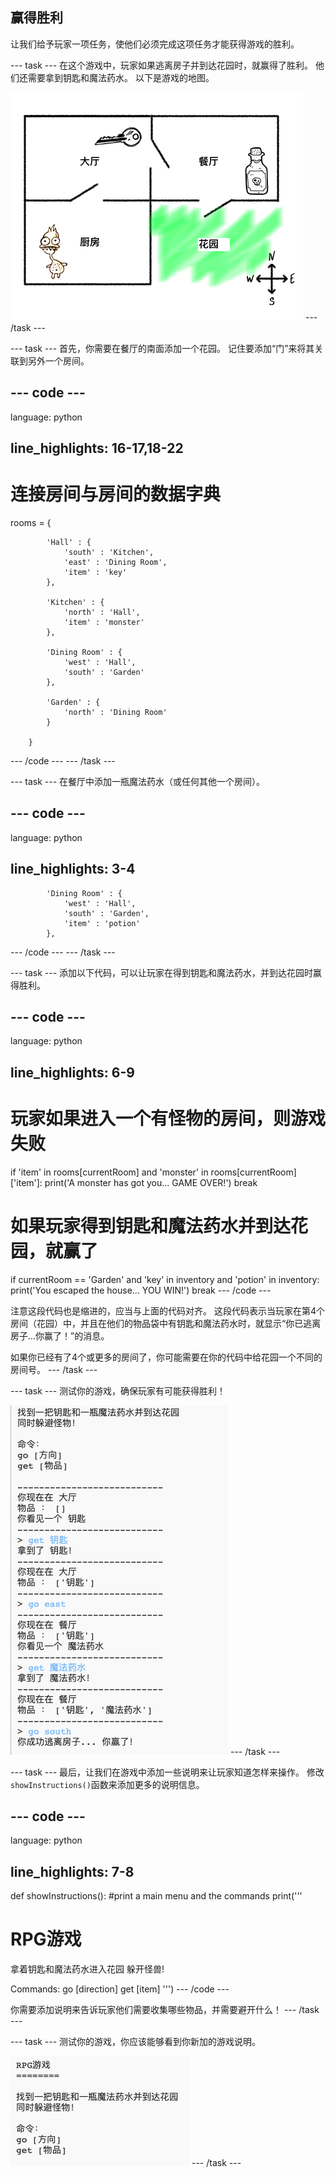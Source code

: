 ## 赢得胜利

让我们给予玩家一项任务，使他们必须完成这项任务才能获得游戏的胜利。

\--- task \--- 在这个游戏中，玩家如果逃离房子并到达花园时，就赢得了胜利。 他们还需要拿到钥匙和魔法药水。 以下是游戏的地图。

![screenshot](images/rpg-final-map.png) \--- /task \---

\--- task \--- 首先，你需要在餐厅的南面添加一个花园。 记住要添加“门”来将其关联到另外一个房间。

## \--- code \---

language: python

## line_highlights: 16-17,18-22

# 连接房间与房间的数据字典

rooms = {

            'Hall' : {
                'south' : 'Kitchen',
                'east' : 'Dining Room',
                'item' : 'key'
            },
    
            'Kitchen' : {
                'north' : 'Hall',
                'item' : 'monster'
            },
    
            'Dining Room' : {
                'west' : 'Hall',
                'south' : 'Garden'
            },
    
            'Garden' : {
                'north' : 'Dining Room'
            }
    
        }
    

\--- /code \--- \--- /task \---

\--- task \--- 在餐厅中添加一瓶魔法药水（或任何其他一个房间）。

## \--- code \---

language: python

## line_highlights: 3-4

            'Dining Room' : {
                'west' : 'Hall',
                'south' : 'Garden',
                'item' : 'potion'
            },
    

\--- /code \--- \--- /task \---

\--- task \--- 添加以下代码，可以让玩家在得到钥匙和魔法药水，并到达花园时赢得胜利。

## \--- code \---

language: python

## line_highlights: 6-9

# 玩家如果进入一个有怪物的房间，则游戏失败

if 'item' in rooms\[currentRoom] and 'monster' in rooms[currentRoom\]\['item'\]: print('A monster has got you... GAME OVER!') break

# 如果玩家得到钥匙和魔法药水并到达花园，就赢了

if currentRoom == 'Garden' and 'key' in inventory and 'potion' in inventory: print('You escaped the house... YOU WIN!') break \--- /code \---

注意这段代码也是缩进的，应当与上面的代码对齐。 这段代码表示当玩家在第4个房间（花园）中，并且在他们的物品袋中有钥匙和魔法药水时，就显示“你已逃离房子...你赢了！”的消息。

如果你已经有了4个或更多的房间了，你可能需要在你的代码中给花园一个不同的房间号。 \--- /task \---

\--- task \--- 测试你的游戏，确保玩家有可能获得胜利！

![screenshot](images/rpg-win-test.png) \--- /task \---

\--- task \--- 最后，让我们在游戏中添加一些说明来让玩家知道怎样来操作。 修改`showInstructions()`函数来添加更多的说明信息。

## \--- code \---

language: python

## line_highlights: 7-8

def showInstructions(): #print a main menu and the commands print('''

# RPG游戏

拿着钥匙和魔法药水进入花园 躲开怪兽!

Commands: go [direction] get [item] ''') \--- /code \---

你需要添加说明来告诉玩家他们需要收集哪些物品，并需要避开什么！ \--- /task \---

\--- task \--- 测试你的游戏，你应该能够看到你新加的游戏说明。

![screenshot](images/rpg-instructions-test.png) \--- /task \---